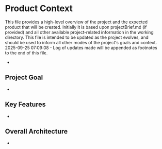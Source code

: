 # Product Context

This file provides a high-level overview of the project and the expected product that will be created. Initially it is based upon projectBrief.md (if provided) and all other available project-related information in the working directory. This file is intended to be updated as the project evolves, and should be used to inform all other modes of the project's goals and context.
2025-09-25 07:09:08 - Log of updates made will be appended as footnotes to the end of this file.

*

## Project Goal

*   

## Key Features

*   

## Overall Architecture

*   